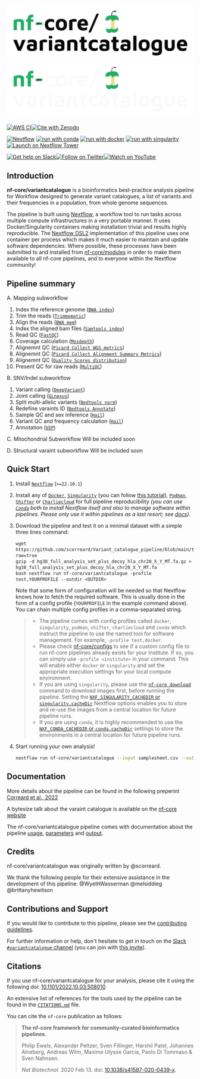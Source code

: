 # ![nf-core/variantcatalogue](docs/images/nf-core-variantcatalogue_logo_light.png#gh-light-mode-only) ![nf-core/variantcatalogue](docs/images/nf-core-variantcatalogue_logo_dark.png#gh-dark-mode-only)

[![AWS CI](https://img.shields.io/badge/CI%20tests-full%20size-FF9900?labelColor=000000&logo=Amazon%20AWS)](https://nf-co.re/variantcatalogue/results)[![Cite with Zenodo](http://img.shields.io/badge/DOI-10.5281/zenodo.XXXXXXX-1073c8?labelColor=000000)](https://doi.org/10.5281/zenodo.XXXXXXX)

[![Nextflow](https://img.shields.io/badge/nextflow%20DSL2-%E2%89%A522.10.1-23aa62.svg)](https://www.nextflow.io/)
[![run with conda](http://img.shields.io/badge/run%20with-conda-3EB049?labelColor=000000&logo=anaconda)](https://docs.conda.io/en/latest/)
[![run with docker](https://img.shields.io/badge/run%20with-docker-0db7ed?labelColor=000000&logo=docker)](https://www.docker.com/)
[![run with singularity](https://img.shields.io/badge/run%20with-singularity-1d355c.svg?labelColor=000000)](https://sylabs.io/docs/)
[![Launch on Nextflow Tower](https://img.shields.io/badge/Launch%20%F0%9F%9A%80-Nextflow%20Tower-%234256e7)](https://tower.nf/launch?pipeline=https://github.com/nf-core/variantcatalogue)

[![Get help on Slack](http://img.shields.io/badge/slack-nf--core%20%23variantcatalogue-4A154B?labelColor=000000&logo=slack)](https://nfcore.slack.com/channels/variantcatalogue)[![Follow on Twitter](http://img.shields.io/badge/twitter-%40nf__core-1DA1F2?labelColor=000000&logo=twitter)](https://twitter.com/nf_core)[![Watch on YouTube](http://img.shields.io/badge/youtube-nf--core-FF0000?labelColor=000000&logo=youtube)](https://www.youtube.com/c/nf-core)

## Introduction

**nf-core/variantcatalogue** is a bioinformatics best-practice analysis pipeline for Workflow designed to generate variant catalogues, a list of variants and their frequencies in a population, from whole genome sequences.

The pipeline is built using [Nextflow](https://www.nextflow.io), a workflow tool to run tasks across multiple compute infrastructures in a very portable manner. It uses Docker/Singularity containers making installation trivial and results highly reproducible. The [Nextflow DSL2](https://www.nextflow.io/docs/latest/dsl2.html) implementation of this pipeline uses one container per process which makes it much easier to maintain and update software dependencies. Where possible, these processes have been submitted to and installed from [nf-core/modules](https://github.com/nf-core/modules) in order to make them available to all nf-core pipelines, and to everyone within the Nextflow community!

## Pipeline summary

A. Mapping subworkflow
1. Index the reference genome ([`BWA index`](https://bio-bwa.sourceforge.net/bwa.shtml))
2. Trim the reads ([`Trimmomatic`](http://www.usadellab.org/cms/?page=trimmomatic))
3. Align the reads ([`BWA mem`](https://bio-bwa.sourceforge.net/bwa.shtml))
4. Index the aligned bam files ([`Samtools index`](http://www.htslib.org))
5. Read QC ([`FastQC`](https://www.bioinformatics.babraham.ac.uk/projects/fastqc/))
6. Coverage calculation ([`Mosdepth`](https://github.com/brentp/mosdepth))
7. Alignemnt QC ([`Picard Collect WGS metrics`](https://broadinstitute.github.io/picard/))
8. Alignemnt QC ([`Picard Collect Alignment Summary Metrics`](https://broadinstitute.github.io/picard/))
9. Alignemnt QC ([`Quality Scores distribution`](https://broadinstitute.github.io/picard/))
10. Present QC for raw reads ([`MultiQC`](http://multiqc.info/))

B. SNV/Indel subworkflow
1. Variant calling ([`DeepVariant`](https://github.com/google/deepvariant))
2. Joint calling ([`GLnexus`](https://github.com/dnanexus-rnd/GLnexus))
3. Split multi-allelic variants ([`Bedtools norm`](https://bedtools.readthedocs.io/en/latest/))
4. Redefine varaints ID ([`Bedtools Annotate`](https://bedtools.readthedocs.io/en/latest/))
5. Sample QC and sex inference ([`Hail`](https://hail.is))
6. Variant QC and frequency calculation ([`Hail`](https://hail.is))
7. Annotation ([`VEP`](https://useast.ensembl.org/info/docs/tools/vep/index.html))

C. Mitochondrial Subworkflow
Will be included soon

D. Structural varaint subworkflow
Will be included soon


## Quick Start

1. Install [`Nextflow`](https://www.nextflow.io/docs/latest/getstarted.html#installation) (`>=22.10.1`)

2. Install any of [`Docker`](https://docs.docker.com/engine/installation/), [`Singularity`](https://www.sylabs.io/guides/3.0/user-guide/) (you can follow [this tutorial](https://singularity-tutorial.github.io/01-installation/)), [`Podman`](https://podman.io/), [`Shifter`](https://nersc.gitlab.io/development/shifter/how-to-use/) or [`Charliecloud`](https://hpc.github.io/charliecloud/) for full pipeline reproducibility _(you can use [`Conda`](https://conda.io/miniconda.html) both to install Nextflow itself and also to manage software within pipelines. Please only use it within pipelines as a last resort; see [docs](https://nf-co.re/usage/configuration#basic-configuration-profiles))_.

3. Download the pipeline and test it on a minimal dataset with a simple three lines command:

   ```
   wget https://github.com/scorreard/Variant_catalogue_pipeline/blob/main/testdata/reference/hg38_full_analysis_set_plus_decoy_hla_chr20_X_Y_MT.fa.gz?raw=true
   gzip -d hg38_full_analysis_set_plus_decoy_hla_chr20_X_Y_MT.fa.gz > hg38_full_analysis_set_plus_decoy_hla_chr20_X_Y_MT.fa
   bash nextflow run nf-core/variantcatalogue -profile test,YOURPROFILE --outdir <OUTDIR>
   ```

   Note that some form of configuration will be needed so that Nextflow knows how to fetch the required software. This is usually done in the form of a config profile (`YOURPROFILE` in the example command above). You can chain multiple config profiles in a comma-separated string.

   > - The pipeline comes with config profiles called `docker`, `singularity`, `podman`, `shifter`, `charliecloud` and `conda` which instruct the pipeline to use the named tool for software management. For example, `-profile test,docker`.
   > - Please check [nf-core/configs](https://github.com/nf-core/configs#documentation) to see if a custom config file to run nf-core pipelines already exists for your Institute. If so, you can simply use `-profile <institute>` in your command. This will enable either `docker` or `singularity` and set the appropriate execution settings for your local compute environment.
   > - If you are using `singularity`, please use the [`nf-core download`](https://nf-co.re/tools/#downloading-pipelines-for-offline-use) command to download images first, before running the pipeline. Setting the [`NXF_SINGULARITY_CACHEDIR` or `singularity.cacheDir`](https://www.nextflow.io/docs/latest/singularity.html?#singularity-docker-hub) Nextflow options enables you to store and re-use the images from a central location for future pipeline runs.
   > - If you are using `conda`, it is highly recommended to use the [`NXF_CONDA_CACHEDIR` or `conda.cacheDir`](https://www.nextflow.io/docs/latest/conda.html) settings to store the environments in a central location for future pipeline runs.

4. Start running your own analysis!

   ```bash
   nextflow run nf-core/variantcatalogue --input samplesheet.csv --outdir <OUTDIR> --genome GRCh37 -profile <docker/singularity/podman/shifter/charliecloud/conda/institute>
   ```

## Documentation

More details about the pipeline can be found in the following preperint [Correard et al., 2022](https://www.biorxiv.org/content/10.1101/2022.10.03.508010v2)

A bytesize talk about the varaint catalogue is available on the [nf-core website](https://nf-co.re/events/2023/bytesize_variantcatalog)

The nf-core/variantcatalogue pipeline comes with documentation about the pipeline [usage](https://nf-co.re/variantcatalogue/usage), [parameters](https://nf-co.re/variantcatalogue/parameters) and [output](https://nf-co.re/variantcatalogue/output).

## Credits

nf-core/variantcatalogue was originally written by @scorreard.

We thank the following people for their extensive assistance in the development of this pipeline:
@WyethWasserman
@melsiddieg
@brittanyhewitson

## Contributions and Support

If you would like to contribute to this pipeline, please see the [contributing guidelines](.github/CONTRIBUTING.md).

For further information or help, don't hesitate to get in touch on the [Slack `#variantcatalogue` channel](https://nfcore.slack.com/channels/variantcatalogue) (you can join with [this invite](https://nf-co.re/join/slack)).

## Citations

If you use  nf-core/variantcatalogue for your analysis, please cite it using the following doi: [10.1101/2022.10.03.508010](https://doi.org/10.1101/2022.10.03.508010)

An extensive list of references for the tools used by the pipeline can be found in the [`CITATIONS.md`](CITATIONS.md) file.

You can cite the `nf-core` publication as follows:

> **The nf-core framework for community-curated bioinformatics pipelines.**
>
> Philip Ewels, Alexander Peltzer, Sven Fillinger, Harshil Patel, Johannes Alneberg, Andreas Wilm, Maxime Ulysse Garcia, Paolo Di Tommaso & Sven Nahnsen.
>
> _Nat Biotechnol._ 2020 Feb 13. doi: [10.1038/s41587-020-0439-x](https://dx.doi.org/10.1038/s41587-020-0439-x).

